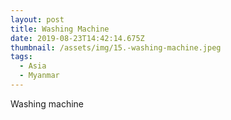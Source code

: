 ```yaml
---
layout: post
title: Washing Machine
date: 2019-08-23T14:42:14.675Z
thumbnail: /assets/img/15.-washing-machine.jpeg
tags:
  - Asia
  - Myanmar
---
```

Washing machine
